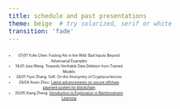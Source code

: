 ```yaml
---
title: schedule and past presentations
theme: beige  # try solarized, serif or white
transition: 'fade'
---
```


<div class="left">

- 07/01 Yufei Chen: Fooling AIs in the Wild: Bad Inputs Beyond Adversarial Examples
- 14/01 Jiasi Weng: Towards Verifiable Data Deletion from Trained Models
- 28/01 Yiyin Zhang: SoK: On the Anonymity of Cryptocurrencies
- 29/04 Anxin Zhou: [Latest advancements on secure offchain payment system for blockchain](https://github.com/CongGroup/journalclub_slides/blob/master/content/2022-04-29_Anxin.pptx)
- 20/05 Xiang Zheng: [Introduction to Exploration in Reinforcement Learning](https://drive.google.com/file/d/1E4ay15BTTG7m6CjuermPlnTaGnUbMQHX/view?usp=sharing)

</div>

<!-- <div class="right">

- 17/11/2021 Mingyue Wang: Dynamic Proactive Secret Sharing in Hierarchical Access Structure
- 26/11/2021 Xiang Zheng: Adversarial Policy: A New Type of Attack on Deep Reinforcement Learning Agent
- 03/12/2021 Yichen Zang: How does Internet censorship work? A study on the Great Firewall
- 10/12/2021 Zheng Zheng: Latest arts on protecting face data privacy against unauthorized usages 
- 17/12/2021 Yanlin Wang: Latest arts on differential privacy in deep learning
- 24/12/2021 Wentao Dong: Towards Bridging the First and Last Mile Gap of Multi-party Collaborative Statistics
- 31/12/2021 Rui Lian: Content Moderation in End-to-end Encrypted Applications


</div> -->

<style>
.left {
    margin: 0 0 0 0;
    text-align: center;
    float: left;
    z-index:-10;
    width:45%;
    font-size: 0.5em;
    line-height: 1.5;
}
.right {
    margin: 0 0 0 0;
    float: right;
    text-align: center;
    z-index:-10;
    width:45%;
    font-size: 0.5em;
    line-height: 1.5;
}
</style>
